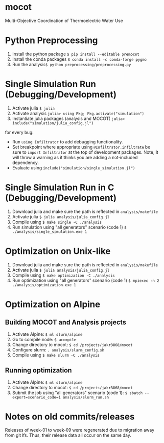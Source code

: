 # mocot
Multi-Objective Coordination of Thermoelectric Water Use

# Python Preprocessing
1) Install the python package `$ pip install --editable premocot`
2) Install the conda packages `$ conda install -c conda-forge pygmo` 
3) Run the analysis`$ python preprocessing/preprocessing.py`

# Single Simulation Run (Debugging/Development)
1) Activate julia `$ julia`
2) Activate analysis `julia> using Pkg; Pkg.activate("simulation")`
3) Instantiate julia packages (analysis and MOCOT) `julia> include("simulation/julia_config.jl")`

for every bug:
  * Run `using Infiltrator` to add debugging functionality.
  * Set breakpoint where appropriate using `@Infiltrator.infiltrate` be sure to `import Infiltrator` at the top of development packages. Note, it will throw a warning as it thinks you are adding a not-included dependency.
  * Evaluate using `include("simulation/single_simulation.jl")`

# Single Simulation Run in C (Debugging/Development)
1) Download julia and make sure the path is reflected in `analysis/makefile`
2) Activate julia `$ julia analysis/julia_config.jl`
3) Compile using `$ make single -C ./analysis`
4) Run simulation using "all generators" scenario (code 1) `$ ./analysis/single_simulation.exe 1`

# Optimization on Unix-like
1) Download julia and make sure the path is reflected in `analysis/makefile`
2) Activate julia `$ julia analysis/julia_config.jl`
3) Compile using `$ make optimization -C ./analysis`
4) Run optimization using "all generators" scenario (code 1) `$ mpiexec -n 2 ./analysis/optimization.exe 1`

# Optimization on Alpine

## Building MOCOT and Analysis projects
1) Activate Alpine: `$ ml slurm/alpine`
2) Go to compile node: `$ acompile`
3) Change directory to mocot: `$ cd /projects/jakr3868/mocot`
4) Configure slurm: `. analysis/slurm_config.sh` 
5) Compile using `$ make slurm -C ./analysis`

## Running optimization
1) Activate Alpine: `$ ml slurm/alpine`
2) Change directory to mocot: `$ cd /projects/jakr3868/mocot`
3) Submit the job using "all generators" scenario (code 1): `$ sbatch --export=scenario_code=1 analysis/slurm_run.sh`

# Notes on old commits/releases
Releases of week-01 to week-09 were regenerated due to migration away from git lfs. Thus, their release data all occur on the same day. 
